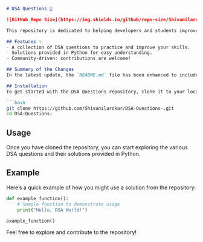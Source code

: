 ```markdown
# DSA Questions 🚀

![GitHub Repo Size](https://img.shields.io/github/repo-size/Shivanilarokar/DSA-Questions-) ![Contributors](https://img.shields.io/github/contributors/Shivanilarokar/DSA-Questions-) ![Issues](https://img.shields.io/github/issues/Shivanilarokar/DSA-Questions-)

This repository is dedicated to helping developers and students improve their skills in Data Structures and Algorithms (DSA) through a collection of curated questions and solutions.

## Features ✨
- A collection of DSA questions to practice and improve your skills.
- Solutions provided in Python for easy understanding.
- Community-driven: contributions are welcome!

## Summary of the Changes
In the latest update, the `README.md` file has been enhanced to include a new **Features** section highlighting the main offerings of the repository, along with improvements to readability in the introduction.

## Installation
To get started with the DSA Questions repository, clone it to your local machine:

```bash
git clone https://github.com/Shivanilarokar/DSA-Questions-.git
cd DSA-Questions-
```

## Usage
Once you have cloned the repository, you can start exploring the various DSA questions and their solutions provided in Python.

## Example
Here’s a quick example of how you might use a solution from the repository:

```python
def example_function():
    # Sample function to demonstrate usage
    print("Hello, DSA World!")

example_function()
```

Feel free to explore and contribute to the repository!
```